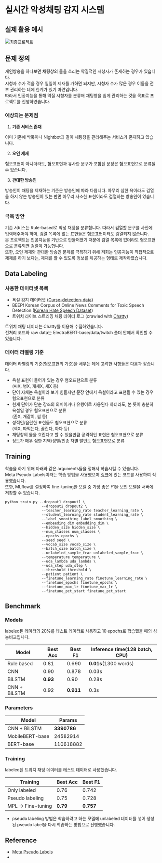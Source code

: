# 실시간 악성채팅 감지 시스템

## 실제 활용 예시

![최종프로젝트](https://user-images.githubusercontent.com/47023884/147060316-82c2f9b8-df6f-4a3a-bc87-a6a330a05293.gif)

## 문제 정의

개인방송을 하다보면 채팅창의 물을 흐리는 악질적인 시청자가 존재하는 경우가 있습니다. </br>
시청자 수가 적을 경우 일일이 제재를 가하면 되지만, 시청자 수가 많은 경우 이들을 전부 관리하는 데에 한계가 있기 마련입니다. </br>
따라서 인공지능을 통해 악질 시청자를 분류해 채팅창을 쉽게 관리하는 것을 목표로 프로젝트를 진행하였습니다.

### 예상되는 문제점

1. **기존 서비스 존재**

이미 기존에 싹둑이나 Nightbot과 같이 채팅창을 관리해주는 서비스가 존재하고 있습니다.

2. **오인 제재**

혐오표현이 아니더라도, 혐오표현과 유사한 문구가 포함된 문장은 혐오표현으로 분류될 수 있습니다.

3. **관대한 방송인**

방송인이 채팅을 제재하는 기준은 방송인에 따라 다릅니다. 아무리 심한 욕이라도 검열을 하지 않는 방송인이 있는 반면 아무리 사소한 표현이라도 검열하는 방송인이 있습니다.

### 극복 방안

기존 서비스는 Rule-based로 악성 채팅을 분류합니다. 따라서 검열할 문구를 사전에 입력해주어야 하며, 검열 목록에 없는 표현들은 혐오표현이라도 검열되지 않습니다. </br>
본 프로젝트는 인공지능을 기반으로 만들어졌기 때문에 검열 목록에 없더라도 혐오표현으로 분류되면 검열이 가능합니다. </br>
또한, 오인 제재와 관대한 방송인 문제를 극복하기 위해 저희는 인공지능이 직접적으로 제재를 하기 보다는, 제재를 할 수 있도록 정보를 제공하는 형태로 제작하였습니다. </br>

## Data Labeling

### 사용한 데이터셋 목록

- 욕설 감지 데이터셋 ([Curse-detection-data](https://github.com/2runo/Curse-detection-data))
- BEEP! Korean Corpus of Online News Comments for Toxic Speech Detection ([Korean Hate Speech Dataset](https://github.com/kocohub/korean-hate-speech))
- 트위치 라이브 스트리밍 채팅 데이터 로그 (crawled with [Chatty](https://chatty.github.io/))

트위치 채팅 데이터는 Chatty를 이용해 수집하였습니다. </br>
전처리 코드와 raw data는 ElectraBERT-base/data/twitch 폴더 안에서 확인할 수 있습니다.

### 데이터 라벨링 기준

데이터 라벨링의 기준(혐오표현의 기준)을 세우는 데에 고려한 사항들은 다음과 같습니다.
- 욕설 표현이 들어가 있는 경우 혐오표현으로 분류 </br>
  (씨X, 병X, 개새X, 새X 등)
- 단어 자체는 욕설이라 보기 힘들지만 문장 안에서 욕설이라고 표현될 수 있는 경우 혐오표현으로 분류
- 현재 단어가 단순 강조의 의미이거나 유행어로 사용된다 하더라도, 본 뜻이 충분히 욕설일 경우 혐오표현으로 분류 </br>
  (존X, 개같이, 씹 등)
- 성적인/음란한 표현들도 혐오표현으로 분류 </br>
  (섹X, 따먹는다, 꼴린다, 아다 등)
- 채팅창의 물을 흐린다고 할 수 있을만큼 공격적인 표현은 혐오표현으로 분류
- 정도가 매우 심한 지역/성별/인종 차별 발언도 혐오표현으로 분류

## Training

학습을 하기 위해 아래와 같은 arguments들을 정해서 학습시킬 수 있습니다.  
Meta Pseudo Labels이라는 학습 방법을 사용했으며 [링크](https://github.com/kekmodel/MPL-pytorch)에 있는 코드를 사용하여 적용했습니다.  
또한, MLflow를 설정하여 fine-tuning한 모델 중 가장 좋은 F1을 보인 모델을 서버에 저장할 수 있습니다.

```
python train.py --dropout1 dropout1 \
                 --dropout2 dropout2 \
                 --teacher_learning_rate teacher_learning_rate \  
                 --student_learning_rate student_learning_rate \
                 --label_smoothing label_smoothing \
                 --embeeding_dim embedding_dim \
                 --hidden_size hidden_size \
                 --num_classes num_classes \
                 --epochs epochs \
                 --seed seed \
                 --vocab_size vocab_size \
                 --batch_size batch_size \
                 --unlabeled_sample_frac unlabeled_sample_frac \
                 --temperature temperature \
                 --uda_lambda uda_lambda \
                 --uda_step uda_step \
                 --threshold threshold \
                 --patient patient \
                 --finetune_learning_rate finetune_learning_rate \
                 --finetune_epochs finetune_epochs \
                 --finetune_max_lr finetune_max_lr \
                 --finetune_pct_start finetune_pct_start
```

## Benchmark
### Models
labeled된 데이터의 20%를 테스트 데이터로 사용하고 10 epochs로 학습했을 때의 성능비교입니다.

|Model|Best Acc|Best F1|Inference time(128 batch, CPU)|
|-|-|-|-|
|Rule based|0.81|0.690|**0.01s**(1300 words)|
|CNN|0.90|0.878|0.03s|
|BiLSTM|**0.93**|0.90|0.28s|
|CNN + BiLSTM|0.92|**0.911**|0.3s|

### Parameters
|Model|Params|
|-|-|
|CNN + BiLSTM|**3390786**|
|MobileBERT-base|24582914|
|BERT-base|110618882|

### Training
labeled된 트위치 채팅 데이터를 테스트 데이터로 사용했습니다.  

|Training|Best Acc|Best F1|
|-|-|-|
|Only labeled|0.76|0.742|
|Pseudo labeling|0.75|0.728|
|MPL -> Fine-tuning|**0.79**|**0.757**|

* pseudo labeling 방법은 학습하려고 하는 모델에 unlabeled 데이터를 넣어 생성된 pseudo label을 다시 학습하는 방법으로 진행했습니다.  

## Reference
- [Meta Pseudo Labels](https://arxiv.org/abs/2003.10580)
- 
